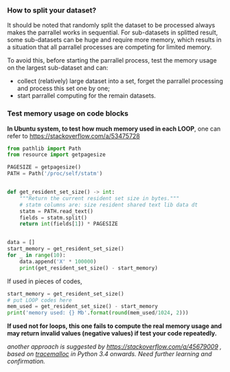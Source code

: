 ### How to split your dataset?
It should be noted that randomly split the dataset to be processed always makes the parrallel works in sequential. For sub-datasets in splitted result, some sub-datasets can be huge and require more memory, which results in a situation that all parrallel processes are competing for limited memory.

To avoid this, before starting the parrallel process, test the memory usage on the largest sub-dataset and can:
- collect (relatively) large dataset into a set, forget the parrallel processing and process this set one by one;
- start parrallel computing for the remain datasets.

### Test memory usage on code blocks
**In Ubuntu system, to test how much memory used in each LOOP**, one can refer to https://stackoverflow.com/a/53475728
```python
from pathlib import Path
from resource import getpagesize

PAGESIZE = getpagesize()
PATH = Path('/proc/self/statm')


def get_resident_set_size() -> int:
    """Return the current resident set size in bytes."""
    # statm columns are: size resident shared text lib data dt
    statm = PATH.read_text()
    fields = statm.split()
    return int(fields[1]) * PAGESIZE


data = []
start_memory = get_resident_set_size()
for _ in range(10):
    data.append('X' * 100000)
    print(get_resident_set_size() - start_memory)
```
If used in pieces of codes, 
```python
start_memory = get_resident_set_size()
# put LOOP codes here
mem_used = get_resident_set_size() - start_memory
print('memory used: {} Mb'.format(round(mem_used/1024, 2)))
```
**If used not for loops, this one fails to compute the real memory usage and may return invalid values (negative values) if test your code repeatedly.**

*another approach is suggested by https://stackoverflow.com/a/45679009 , based on [tracemalloc](https://docs.python.org/3/library/tracemalloc.html) in Python 3.4 onwards. Need further learning and confirmation.*
